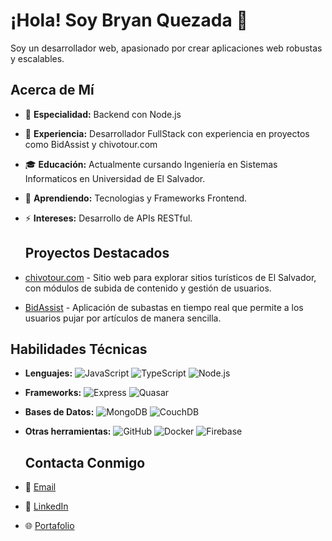 # ¡Hola! Soy Bryan Quezada 👋

Soy un desarrollador web, apasionado por crear aplicaciones web robustas y escalables.

## Acerca de Mí
- 🌟 **Especialidad:** Backend con Node.js
- 💼 **Experiencia:** Desarrollador FullStack con experiencia en proyectos como BidAssist y chivotour.com
- 🎓 **Educación:** Actualmente cursando Ingeniería en Sistemas Informaticos en Universidad de El Salvador.
- 🌱 **Aprendiendo:** Tecnologias y Frameworks Frontend.
- ⚡ **Intereses:** Desarrollo de APIs RESTful.

  ## Proyectos Destacados
- [chivotour.com](https://chivotour.com) - Sitio web para explorar sitios turísticos de El Salvador, con módulos de subida de contenido y gestión de usuarios.
- [BidAssist](https://github.com/BryanQuezada1910/BidAssistBackend) - Aplicación de subastas en tiempo real que permite a los usuarios pujar por artículos de manera sencilla.

## Habilidades Técnicas
- **Lenguajes:** ![JavaScript](https://img.shields.io/badge/-JavaScript-333333?style=flat&logo=javascript) ![TypeScript](https://img.shields.io/badge/-TypeScript-333333?style=flat&logo=typescript) ![Node.js](https://img.shields.io/badge/-Node.js-333333?style=flat&logo=node.js)
- **Frameworks:** ![Express](https://img.shields.io/badge/-Express-333333?style=flat&logo=express) ![Quasar](https://img.shields.io/badge/-Quasar-333333?style=flat&logo=quasar)
- **Bases de Datos:** ![MongoDB](https://img.shields.io/badge/-MongoDB-333333?style=flat&logo=mongodb) ![CouchDB](https://img.shields.io/badge/-CouchDB-333333?style=flat&logo=apache-couchdb)
- **Otras herramientas:** ![GitHub](https://img.shields.io/badge/-GitHub-333333?style=flat&logo=github) ![Docker](https://img.shields.io/badge/-Docker-333333?style=flat&logo=docker) ![Firebase](https://img.shields.io/badge/-Firebase-333333?style=flat&logo=firebase)

  ## Contacta Conmigo
- 📧 [Email](mailto:alfonso191001@gmail.com)
- 💼 [LinkedIn](https://www.linkedin.com/in/bryanquezada19)
- 🌐 [Portafolio](https://bryanquezada.tech)
